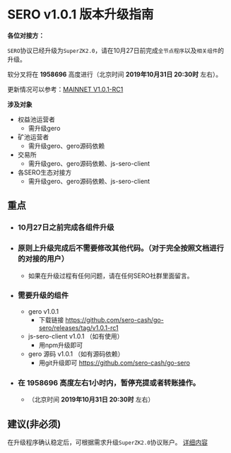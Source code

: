 # SERO v1.0.1 版本升级指南

**各位对接方：**

`SERO`协议已经升级为`SuperZK2.0`，请在10月27日前完成`全节点程序`以及`相关组件`的升级。

软分叉将在 **1958696** 高度进行（北京时间 **2019年10月31日 20:30时** 左右）。

更新情况可以参考：[MAINNET V1.0.1-RC1](?file=News/Release/SERO-MAINNET-V1.0.1-RC1)

**涉及对象**

* 权益池运营者
  * 需升级gero
* 矿池运营者
  * 需升级gero、gero源码依赖
* 交易所
  * 需升级gero、gero源码依赖、js-sero-client
* 各SERO生态对接方
  * 需升级gero、gero源码依赖、js-sero-client

## 重点

* ### 10月27日之前完成各组件升级

* ### 原则上升级完成后不需要修改其他代码。（对于完全按照文档进行的对接的用户）

  * 如果在升级过程有任何问题，请在任何SERO社群里面留言。

* ### 需要升级的组件

  * gero v1.0.1
    * 下载链接 <https://github.com/sero-cash/go-sero/releases/tag/v1.0.1-rc1>
  * js-sero-client v1.0.1 （如有使用）
    * 用npm升级即可
  * gero 源码 v1.0.1 （如有源码依赖）
    * 用git升级即可 <https://github.com/sero-cash/go-sero>

* ### 在 **1958696** 高度左右1小时内，暂停充提或者转账操作。

  * （北京时间 **2019年10月31日 20:30时** 左右）

## 建议(非必须)

在升级程序确认稳定后，可根据需求升级`SuperZK2.0`协议账户。
   [详细内容](?file=News/Report/20191020-sip5-superzk20-account-update)